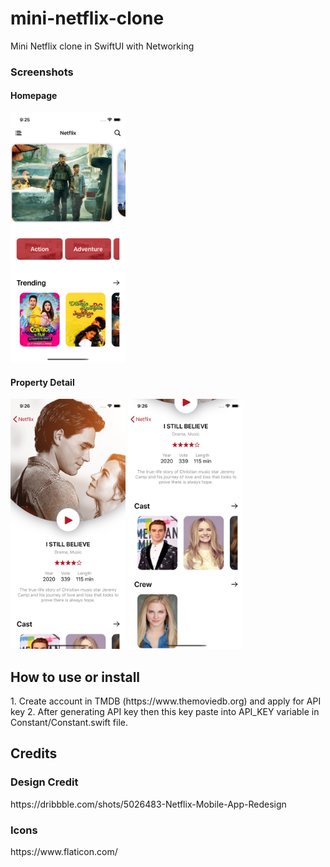 # mini-netflix-clone
Mini Netflix clone in SwiftUI with Networking

<h3>Screenshots</h3>
<h4>Homepage</h4>
<img src="screenshots/home.png" height=400 />

<h4>Property Detail</h4>
<img src="screenshots/detail-1.png" height=400 />
<img src="screenshots/detail-2.png" height=400 />

<h2>How to use or install</h2>
1. Create account in TMDB (https://www.themoviedb.org) and apply for API key
2. After generating API key then this key paste into API_KEY variable in Constant/Constant.swift file. 

<h2>Credits</h2>
<h3>Design Credit</h3>
<p>https://dribbble.com/shots/5026483-Netflix-Mobile-App-Redesign</p>

<h3>Icons</h3>
<p>https://www.flaticon.com/</p>
